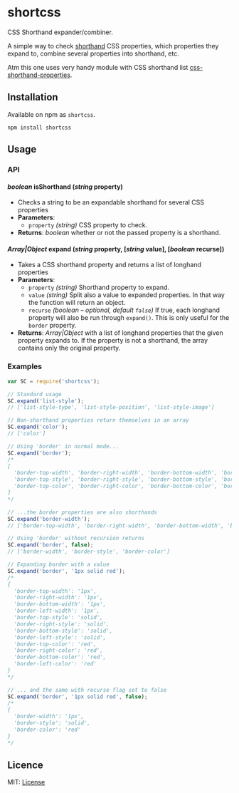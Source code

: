 # shortcss

CSS Shorthand expander/combiner.

A simple way to check [shorthand](http://www.w3.org/TR/CSS2/about.html#shorthand) CSS properties, which properties they expand to, combine several properties into shorthand, etc.

Atm this one uses very handy module with CSS shorthand list [css-shorthand-properties](https://github.com/gilmoreorless/css-shorthand-properties).

## Installation

Available on npm as `shortcss`.

```
npm install shortcss
```

## Usage

### API

#### _boolean_ isShorthand (_string_ property)

* Checks a string to be an expandable shorthand for several CSS properties
* **Parameters**:
    * `property` _(string)_ CSS property to check.
* **Returns**: _boolean_ whether or not the passed property is a shorthand.

#### _Array|Object_ expand (_string_ property, [_string_ value], [_boolean_ recurse])

* Takes a CSS shorthand property and returns a list of longhand properties
* **Parameters**:
	* `property` _(string)_ Shorthand property to expand.
	* `value` _(string)_ Split also a value to expanded properties. In that way the function will return an object.
	* `recurse` _(boolean – optional, default `false`)_ If true, each longhand property will also be run through `expand()`. This is only useful for the `border` property.
* **Returns**: _Array|Object_ with a list of longhand properties that the given property expands to. If the property is not a shorthand, the array contains only the original property.

### Examples

```js
var SC = require('shortcss');

// Standard usage
SC.expand('list-style');
// ['list-style-type', 'list-style-position', 'list-style-image']

// Non-shorthand properties return themselves in an array
SC.expand('color');
// ['color']

// Using 'border' in normal mode...
SC.expand('border');
/*
[
  'border-top-width', 'border-right-width', 'border-bottom-width', 'border-left-width',
  'border-top-style', 'border-right-style', 'border-bottom-style', 'border-left-style',
  'border-top-color', 'border-right-color', 'border-bottom-color', 'border-left-color'
]
*/

// ...the border properties are also shorthands
SC.expand('border-width');
// ['border-top-width', 'border-right-width', 'border-bottom-width', 'border-left-width']

// Using 'border' without recursion returns
SC.expand('border', false);
// ['border-width', 'border-style', 'border-color']

// Expanding border with a value
SC.expand('border', '1px solid red');
/*
{
  'border-top-width': '1px',
  'border-right-width': '1px',
  'border-bottom-width': '1px',
  'border-left-width': '1px',
  'border-top-style': 'solid',
  'border-right-style': 'solid',
  'border-bottom-style': 'solid',
  'border-left-style': 'solid',
  'border-top-color': 'red',
  'border-right-color': 'red',
  'border-bottom-color': 'red',
  'border-left-color': 'red'
}
*/

// ... and the same with recurse flag set to false
SC.expand('border', '1px solid red', false);
/*
{
  'border-width': '1px',
  'border-style': 'solid',
  'border-color': 'red'
}
*/
```


## Licence

MIT: [License](https://github.com/theprotein/shortcss/blob/master/LICENSE)

